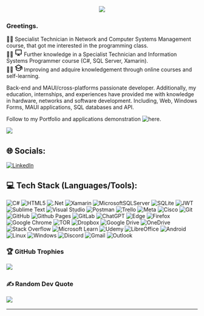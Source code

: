 <p align="center">
  <img src="https://media1.tenor.com/m/zn8iyusePtgAAAAd/joy.gif">
</p>

### Greetings. <br/>
<!--
**Brunha/brunha** is a ✨ _special_ ✨ repository because its `README.md` (this file) appears on your GitHub profile.

Here are some ideas to get you started:

- 🔭 I’m currently working on ...
- 🌱 I’m currently learning ...
- 👯 I’m looking to collaborate on ...
- 🤔 I’m looking for help with ...
- 💬 Ask me about ...
- 📫 How to reach me: ...
- 😄 Pronouns: ...
- ⚡ Fun fact: ...
-->

:technologist: Specialist Technician in Network and Computer Systems Management course, that got me interested in the programming class. </br>
:man_technologist:
<img src="https://raw.githubusercontent.com/Brunha/Portfolio/5d5873be0ee5ebb37c28850c76c68166546fcdae/icons/computer-line.svg" height="20" width="20" /> Further knowledge in a Specialist Technician and Information Systems Programmer course (C#, SQL Server, Xamarin). </br>
:man_student:
<img src="https://raw.githubusercontent.com/Brunha/Portfolio/5d5873be0ee5ebb37c28850c76c68166546fcdae/icons/graduation-cap-line.svg" height="20" width="20" /> Improving and adquire knowledgement through online courses and self-learning. </br>


  Back-end and MAUI/cross-platforms passionate developer. 
  Additionally, my education, internships, and experiences have provided me with knowledge in hardware, networks and software development. Including, Web, Windows Forms, MAUI applications, SQL databases and API. </br>

Follow to my Portfolio and applications demonstration ![here](https://github.com/Brunha/Portfolio).

<!--
<p align="center"> <img src="https://komarev.com/ghpvc/?username=brunha&label=Profile%20views&color=0e75b6&style=flat" alt="brunha" /> </p>
-->
[![](https://visitcount.itsvg.in/api?id=brunha&icon=5&color=12)](https://visitcount.itsvg.in)

<!--
<h3 align="left">Connect with me: </h3>
<p align="left">
<a href="https://linkedin.com/in/brunomourinha" target="blank"><img align="center" src="https://raw.githubusercontent.com/rahuldkjain/github-profile-readme-generator/master/src/images/icons/Social/linked-in-alt.svg" alt="brunomourinha" height="30" width="40" /></a>
</p>
-->

## 🌐 Socials:
[![LinkedIn](https://img.shields.io/badge/LinkedIn-%230077B5.svg?logo=linkedin&logoColor=white)](https://www.linkedin.com/in/bruno-mourinha-677597331/)

## 💻 Tech Stack (Languages/Tools):
![C#](https://img.shields.io/badge/c%23-%23239120.svg?style=plastic&logo=csharp&logoColor=white)
![HTML5](https://img.shields.io/badge/html5-%23E34F26.svg?style=plastic&logo=html5&logoColor=white)
![.Net](https://img.shields.io/badge/.NET-5C2D91?style=plastic&logo=.net&logoColor=white) 
![Xamarin](https://img.shields.io/badge/Xamarin-3199DC?style=plastic&logo=xamarin&logoColor=white)
![MicrosoftSQLServer](https://img.shields.io/badge/Microsoft%20SQL%20Server-CC2927?style=plastic&logo=microsoft%20sql%20server&logoColor=white) 
![SQLite](https://img.shields.io/badge/sqlite-%2307405e.svg?style=plastic&logo=sqlite&logoColor=white)
![JWT](https://img.shields.io/badge/JWT-black?style=plastic&logo=JSON%20web%20tokens) 
![Sublime Text](https://img.shields.io/badge/sublime_text-%23575757.svg?style=plastic&logo=sublime-text&logoColor=important)
![Visual Studio](https://img.shields.io/badge/Visual%20Studio-5C2D91.svg?style=plastic&logo=visual-studio&logoColor=white)
![Postman](https://img.shields.io/badge/Postman-FF6C37?style=plastic&logo=postman&logoColor=white) 
![Trello](https://img.shields.io/badge/Trello-%23026AA7.svg?style=plastic&logo=Trello&logoColor=white) 
![Meta](https://img.shields.io/badge/Meta-%230467DF.svg?style=plastic&logo=Meta&logoColor=white) 
![Cisco](https://img.shields.io/badge/cisco-%23049fd9.svg?style=plastic&logo=cisco&logoColor=black) 
![Git](https://img.shields.io/badge/git-%23F05033.svg?style=plastic&logo=git&logoColor=white) 
![GitHub](https://img.shields.io/badge/github-%23121011.svg?style=plastic&logo=github&logoColor=white)
![Github Pages](https://img.shields.io/badge/github%20pages-121013?style=plastic&logo=github&logoColor=white)
![GitLab](https://img.shields.io/badge/gitlab-%23181717.svg?style=plastic&logo=gitlab&logoColor=white)
![ChatGPT](https://img.shields.io/badge/chatGPT-74aa9c?style=plastic&logo=openai&logoColor=white)
![Edge](https://img.shields.io/badge/Edge-0078D7?style=plastic&logo=Microsoft-edge&logoColor=white)
![Firefox](https://img.shields.io/badge/Firefox-FF7139?style=plastic&logo=Firefox-Browser&logoColor=white)
![Google Chrome](https://img.shields.io/badge/Google%20Chrome-4285F4?style=plastic&logo=GoogleChrome&logoColor=white)
![TOR](https://img.shields.io/badge/tor-%237E4798.svg?style=plastic&logo=tor-project&logoColor=white) 
![Dropbox](https://img.shields.io/badge/Dropbox-%233B4D98.svg?style=plastic&logo=Dropbox&logoColor=white)
![Google Drive](https://img.shields.io/badge/Google%20Drive-4285F4?style=plastic&logo=googledrive&logoColor=white)
![OneDrive](https://img.shields.io/badge/OneDrive-0078D4.svg?style=plastic&logo=microsoftonedrive&logoColor=white)
![Stack Overflow](https://img.shields.io/badge/-Stackoverflow-FE7A16?style=plastic&logo=stack-overflow&logoColor=white)
![Microsoft Learn](https://img.shields.io/badge/Microsoft_Learn-258ffa?style=plastic&logo=microsoft&logoColor=white)
![Udemy](https://img.shields.io/badge/Udemy-A435F0?style=plastic&logo=Udemy&logoColor=white)
![LibreOffice](https://img.shields.io/badge/LibreOffice-%2318A303?style=plastic&logo=LibreOffice&logoColor=white)
![Android](https://img.shields.io/badge/Android-3DDC84?style=plastic&logo=android&logoColor=white)
![Linux](https://img.shields.io/badge/Linux-FCC624?style=plastic&logo=linux&logoColor=black)
![Windows](https://img.shields.io/badge/Windows-0078D6?style=plastic&logo=windows&logoColor=white)
![Discord](https://img.shields.io/badge/Discord-%235865F2.svg?style=plastic&logo=discord&logoColor=white)
![Gmail](https://img.shields.io/badge/Gmail-D14836?style=plastic&logo=gmail&logoColor=white)
![Outlook](https://img.shields.io/badge/Microsoft_Outlook-0078D4?style=plastic&logo=microsoft-outlook&logoColor=white)

<!--
<h3 align="left">Languages and Tools:</h3>
<p align="left"> 
  <a href="https://www.w3schools.com/cs/" target="_blank" rel="noreferrer"> 
    <img src="https://raw.githubusercontent.com/devicons/devicon/master/icons/csharp/csharp-original.svg" alt="csharp" width="40" height="40"/> 
  </a> 
  <a href="https://dotnet.microsoft.com/" target="_blank" rel="noreferrer"> 
    <img src="https://raw.githubusercontent.com/devicons/devicon/master/icons/dot-net/dot-net-original-wordmark.svg" alt="dotnet" width="40" height="40"/> 
  </a> 
  <a href="https://git-scm.com/" target="_blank" rel="noreferrer"> 
    <img src="https://www.vectorlogo.zone/logos/git-scm/git-scm-icon.svg" alt="git" width="40" height="40"/> 
  </a> 
  <a href="https://www.w3.org/html/" target="_blank" rel="noreferrer">
    <img src="https://raw.githubusercontent.com/devicons/devicon/master/icons/html5/html5-original-wordmark.svg" alt="html5" width="40" height="40"/> 
  </a> 
  <a href="https://www.linux.org/" target="_blank" rel="noreferrer"> 
    <img src="https://raw.githubusercontent.com/devicons/devicon/master/icons/linux/linux-original.svg" alt="linux" width="40" height="40"/> 
  </a> 
  <a href="https://www.oracle.com/" target="_blank" rel="noreferrer"> 
    <img src="https://raw.githubusercontent.com/devicons/devicon/master/icons/oracle/oracle-original.svg" alt="oracle" width="40" height="40"/> 
  </a> 
  <a href="https://postman.com" target="_blank" rel="noreferrer"> 
    <img src="https://www.vectorlogo.zone/logos/getpostman/getpostman-icon.svg" alt="postman" width="40" height="40"/> 
  </a> 
  <a href="https://reactjs.org/" target="_blank" rel="noreferrer"> 
    <img src="https://raw.githubusercontent.com/devicons/devicon/master/icons/react/react-original-wordmark.svg" alt="react" width="40" height="40"/> 
  </a> 
  <a href="https://www.sqlite.org/" target="_blank" rel="noreferrer"> 
    <img src="https://www.vectorlogo.zone/logos/sqlite/sqlite-icon.svg" alt="sqlite" width="40" height="40"/> 
  </a> 
  <a href="https://dotnet.microsoft.com/apps/xamarin" target="_blank" rel="noreferrer"> 
    <img src="https://raw.githubusercontent.com/detain/svg-logos/780f25886640cef088af994181646db2f6b1a3f8/svg/xamarin.svg" alt="xamarin" width="40" height="40"/> 
  </a> 
</p>
-->

<!--
### 📊 GitHub Stats:
![](https://github-readme-stats.vercel.app/api?username=brunha&theme=catppuccin_latte&hide_border=true&include_all_commits=true&count_private=true)<br/>
![](https://github-readme-streak-stats.herokuapp.com/?user=brunha&theme=catppuccin_latte&hide_border=true)<br/>
![](https://github-readme-stats.vercel.app/api/top-langs/?username=brunha&theme=catppuccin_latte&hide_border=true&include_all_commits=true&count_private=true&layout=compact)
-->

<!--
<p><img align="left" src="https://github-readme-stats.vercel.app/api/top-langs?username=brunha&show_icons=true&locale=en&layout=compact" alt="brunha" /></p>

<p>&nbsp;<img align="center" src="https://github-readme-stats.vercel.app/api?username=brunha&show_icons=true&locale=en" alt="brunha" /></p>

<p><img align="center" src="https://github-readme-streak-stats.herokuapp.com/?user=brunha&" alt="brunha" /></p> -->

### 🏆 GitHub Trophies
<!--
<p align="left"> <a href="https://github.com/ryo-ma/github-profile-trophy"><img src="https://github-profile-trophy.vercel.app/?username=brunha" alt="brunha" /></a> </p>
-->

![](https://github-profile-trophy.vercel.app/?username=brunha&theme=default&no-frame=false&no-bg=true&margin-w=4)

### ✍️ Random Dev Quote
![](https://quotes-github-readme.vercel.app/api?type=horizontal&theme=dark)

---

<!-- Proudly created with GPRM ( https://gprm.itsvg.in ) -->

